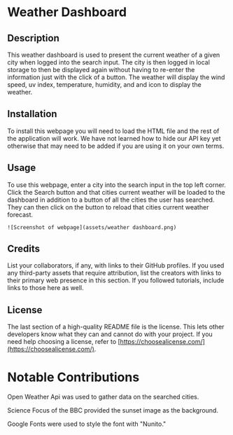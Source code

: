 # Weather Dashboard

## Description
This weather dashboard is used to present the current weather of a given city when logged into the search input. The city is then logged in local storage to then be displayed again without having to re-enter the information just with the click of a button. The weather will display the wind speed, uv index, temperature, humidity, and and icon to display the weather. 


## Installation
To install this webpage you will need to load the HTML file and the rest of the application will work. We have not learned how to hide our API key yet otherwise that may need to be added if you are using it on your own terms. 

## Usage
To use this webpage, enter a city into the search input in the top left corner. Click the Search button and that cities current weather will be loaded to the dashboard in addition to a button of all the cities the user has searched. They can then click on the button to reload that cities current weather forecast. 

    ![Screenshot of webpage](assets/weather dashboard.png)
  
## Credits
List your collaborators, if any, with links to their GitHub profiles.
If you used any third-party assets that require attribution, list the creators with links to their primary web presence in this section.
If you followed tutorials, include links to those here as well.

## License
The last section of a high-quality README file is the license. This lets other developers know what they can and cannot do with your project. If you need help choosing a license, refer to [https://choosealicense.com/](https://choosealicense.com/).

# Notable Contributions

Open Weather Api was used to gather data on the searched cities.

Science Focus of the BBC provided the sunset image as the background.

Google Fonts were used to style the font with "Nunito."
